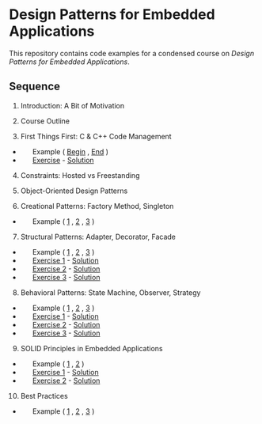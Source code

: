 # Design Patterns for Embedded Applications

This repository contains code examples for a condensed course on *Design Patterns for Embedded Applications*.



## Sequence

  01. Introduction: A Bit of Motivation
  
  02. Course Outline

  03. First Things First: C & C++ Code Management
  * &nbsp; &nbsp; &nbsp;   Example ( [Begin](./Src/03.%20First%20Things%20First/Example/Begin) , [End](./Src/03.%20First%20Things%20First/Example/End) )
  * &nbsp; &nbsp; &nbsp;   [Exercise](./Src/03.%20First%20Things%20First/Exercise) - [Solution](./Src/03.%20First%20Things%20First/Exercise-Soln)

  04. Constraints: Hosted vs Freestanding
  
  05. Object-Oriented Design Patterns
  
  06. Creational Patterns: Factory Method, Singleton
  * &nbsp; &nbsp; &nbsp;   Example ( [1](./Src/06.%20Creational%20Patterns/Ex1-Singleton) , [2](./Src/06.%20Creational%20Patterns/Ex2-Factory) , [3](./Src/06.%20Creational%20Patterns/Ex3-Globals) )

  07. Structural Patterns: Adapter, Decorator, Facade
  * &nbsp; &nbsp; &nbsp;   Example ( [1]() , [2]() , [3]() )
  * &nbsp; &nbsp; &nbsp;   [Exercise 1]() - [Solution]()
  * &nbsp; &nbsp; &nbsp;   [Exercise 2]() - [Solution]()
  * &nbsp; &nbsp; &nbsp;   [Exercise 3]() - [Solution]()
  
  08. Behavioral Patterns: State Machine, Observer, Strategy
  * &nbsp; &nbsp; &nbsp;   Example ( [1]() , [2]() , [3]() )
  * &nbsp; &nbsp; &nbsp;   [Exercise 1]() - [Solution]()
  * &nbsp; &nbsp; &nbsp;   [Exercise 2]() - [Solution]()
  * &nbsp; &nbsp; &nbsp;   [Exercise 3]() - [Solution]()
  
  09. SOLID Principles in Embedded Applications
  * &nbsp; &nbsp; &nbsp;   Example ( [1]() , [2]() )
  * &nbsp; &nbsp; &nbsp;   [Exercise 1]() - [Solution]()
  * &nbsp; &nbsp; &nbsp;   [Exercise 2]() - [Solution]()
  
  10. Best Practices
  * &nbsp; &nbsp; &nbsp;   Example ( [1]() , [2]() , [3]() )




  